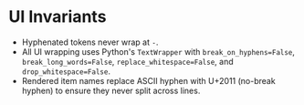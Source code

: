 # UI Invariants

- Hyphenated tokens never wrap at `-`.
- All UI wrapping uses Python's `TextWrapper` with `break_on_hyphens=False`,
  `break_long_words=False`, `replace_whitespace=False`, and
  `drop_whitespace=False`.
- Rendered item names replace ASCII hyphen with U+2011 (no-break hyphen) to
  ensure they never split across lines.

